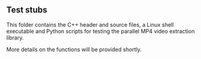 ## Test stubs

This folder contains the C++ header and source files, a Linux shell executable and Python scripts for testing the parallel MP4 video extraction library.

More details on the functions will be provided shortly.

